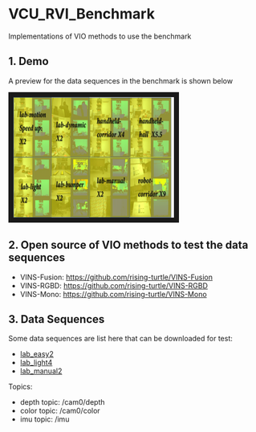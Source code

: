 # VCU_RVI_Benchmark
Implementations of VIO methods to use the benchmark

## 1. Demo
A preview for the data sequences in the benchmark is shown below

<a href="https://youtu.be/sgyO-Rcb7-8" target="_blank"><img src="https://github.com/rising-turtle/VCU_RVI_Benchmark/blob/master/page.png"
alt="VCU_RVI Benchmark demo" width="320" height="240" border="10" /></a>

## 2. Open source of VIO methods to test the data sequences
+ VINS-Fusion: https://github.com/rising-turtle/VINS-Fusion
+ VINS-RGBD: https://github.com/rising-turtle/VINS-RGBD 
+ VINS-Mono: https://github.com/rising-turtle/VINS-Mono

## 3. Data Sequences
Some data sequences are list here that can be downloaded for test: 
+ [lab_easy2](https://drive.google.com/file/d/1m-5EKpcNCRtXJwUi0_-IIARGfpLt-N1e/view?usp=sharing)
+ [lab_light4](https://drive.google.com/file/d/1sXdYoHd14Lb_YalHLopGnQHE-cbfHCdj/view?usp=sharing)
+ [lab_manual2](https://drive.google.com/file/d/1wQ0aTrWZuswOaWWFHuxdMyGaXr71aSwM/view?usp=sharing)

Topics:
+ depth topic: /cam0/depth
+ color topic: /cam0/color
+ imu topic: /imu
